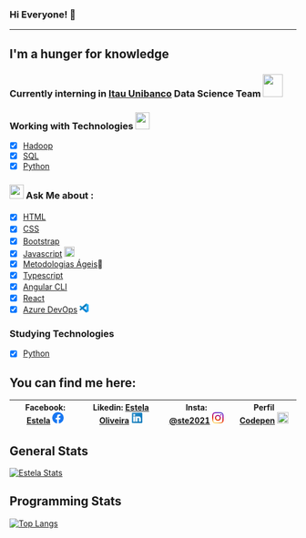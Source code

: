 ### Hi Everyone! 🖖
---
I'm a hunger for knowledge
---
### Currently interning in  <a href="https://www.itau.com.br/" target="blank"> Itau Unibanco</a> Data Science Team     <img src="https://github.com/ste2021/backcasecrescere/blob/master/icons8-lan%C3%A7ar-foguete-64.png" width=35 height=40 href="http://github.com/ste2021" />

### Working with Technologies   <img src = "https://github.com/ste2021/images-icons/blob/master/programmer.svg" width=25 height=30 />
- [x] [Hadoop](https://hadoop.apache.org/)
- [x] [SQL](https://www.w3schools.com/sql/)
- [x] [Python](https://www.python.org/)

### <img src="https://github.com/ste2021/images-icons/blob/master/ask%20me.svg" width=25 height=25 /> Ask Me about :

- [x] [HTML](https://www.w3schools.com/html/) <img src = "https://github.com/ste2021/images-icons/blob/master/icons8-html-5-48.png" width=17 height=17 />
- [x] [CSS](https://www.w3schools.com/css/default.asp) <img src = "https://github.com/ste2021/images-icons/blob/master/icons8-css3-48.png" width=17 height=17 />
- [x] [Bootstrap](https://getbootstrap.com/) <img src = "https://github.com/ste2021/images-icons/blob/master/icons8-bootstrap-48.png" width=17 height=17 />
- [x] [Javascript](https://www.w3schools.com/js/default.asp) <img src = "https://github.com/ste2021/images-icons/blob/master/icons8-javascript-48.png" width=18 height=18 />
- [x] [Metodologias Ágeis](https://ligaagil.com.br/blog/metodologias-ageis-o-que-sao-e-quais-os-principais-tipos/)🎯
- [x] [Typescript](https://www.typescriptlang.org/docs)    <img src="https://github.com/ste2021/images-icons/blob/master/typescript.png" width=16 height=16 />
- [x] [Angular CLI](https://angular.io/docs)     <img src="https://github.com/ste2021/images-icons/blob/master/iconfinder_angular-js_3069652.png" width=16 height=16 />
- [x] [React](https://reactjs.org/)  <img src="https://github.com/ste2021/images-icons/blob/master/atom.png" width=16 height=16 />
- [x] [Azure DevOps](https://azure.microsoft.com/en-us/services/devops/?nav=min) <img src="https://raw.githubusercontent.com/github/explore/80688e429a7d4ef2fca1e82350fe8e3517d3494d/topics/visual-studio-code/visual-studio-code.png" width=16 height=16 />

### Studying Technologies
- [x] [Python](https://www.python.org/)

## You can find me here: 
| Facebook: [Estela](https://www.facebook.com/estelinha.oliveira2021/) <img src="https://github.com/ste2021/backcasecrescere/blob/master/iconfinder_1_Facebook_colored_svg_copy_5296499.png" width=20 height=20/>  	|  Likedin: [Estela Oliveira](https://www.linkedin.com/in/estela-oliveira-989628104) <img src="https://github.com/ste2021/backcasecrescere/blob/master/iconfinder_social_media_social_media_logo_likedin_2993765.png" width=20 height=20/> |Insta: [@ste2021](https://www.instagram.com/ste2021/) <img src="https://github.com/ste2021/backcasecrescere/blob/master/iconfinder_1_Instagram_colored_svg_1_5296765.png"  width=20 height=20/>| Perfil [Codepen](https://codepen.io/ste2021/pens/public) <img src="https://github.com/ste2021/images-icons/blob/master/codepen.svg" width=20 height=20/>|
|---	|---	|---	|---	|

## General Stats
[![Estela Stats](https://github-readme-stats.vercel.app/api?username=ste2021&show_icons=true&theme=midnight-purple)](https://github.com/ste2021/)

## Programming Stats
[![Top Langs](https://github-readme-stats.vercel.app/api/top-langs/?username=ste2021&show_icons=true&theme=midnight-purple)](https://github.com/ste2021)








